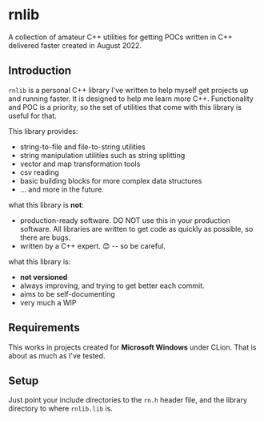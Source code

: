 # rnlib
A collection of amateur C++ utilities for getting POCs written in C++ delivered faster created in August 2022.

## Introduction
`rnlib` is a personal C++ library I've written to help myself get projects up and running faster. It is designed to
help me learn more C++. Functionality and POC is a priority, so the set of utilities that come with this library is
useful for that.

This library provides:
* string-to-file and file-to-string utilities
* string manipulation utilities such as string splitting
* vector and map transformation tools
* csv reading
* basic building blocks for more complex data structures
* ... and more in the future.

what this library is **not**:
* production-ready software. DO NOT use this in your production software. All libraries are written to get code as
quickly as possible, so there are bugs.
* written by a C++ expert. 😊 -- so be careful.

what this library is:
* **not versioned**
* always improving, and trying to get better each commit.
* aims to be self-documenting
* very much a WIP

## Requirements

This works in projects created for **Microsoft Windows** under CLion. That 
is about as much as I've tested.

## Setup

Just point your include directories to the `rn.h` header file, and the library directory to 
where `rnlib.lib` is. 